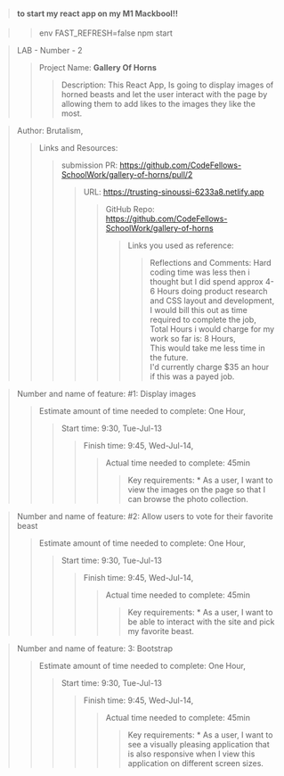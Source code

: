 >#### to start my react app on my M1 Mackbool!! 

>>env FAST_REFRESH=false npm start  

>LAB - Number - 2
>>Project Name: **Gallery Of Horns** 
>>>Description: This React App, Is going to display images of horned beasts and let the user interact with the page by allowing them to add likes to the images they like the most.

>Author: Brutalism,
>>Links and Resources:
>>>submission PR: https://github.com/CodeFellows-SchoolWork/gallery-of-horns/pull/2
>>>>URL: https://trusting-sinoussi-6233a8.netlify.app
>>>>>GitHub Repo: https://github.com/CodeFellows-SchoolWork/gallery-of-horns
>>>>>>Links you used as reference:
>>>>>>>Reflections and Comments: Hard coding time was less then i thought but I did spend approx 4-6 Hours doing product research and CSS layout and development,  
I would bill this out as time required to complete the job,  
Total Hours i would charge for my work so far is: 8 Hours,   
This would take me less time in the future.  
I'd currently charge $35 an hour if this was a payed job.   

>Number and name of feature: #1: Display images
>>Estimate amount of time needed to complete: One Hour,
>>>Start time: 9:30, Tue-Jul-13
>>>>Finish time: 9:45, Wed-Jul-14,
>>>>>Actual time needed to complete: 45min
>>>>>>Key requirements: * As a user, I want to view the images on the page so that I can browse the photo collection. 

>Number and name of feature: #2: Allow users to vote for their favorite beast
>>Estimate amount of time needed to complete: One Hour,
>>>Start time: 9:30, Tue-Jul-13
>>>>Finish time: 9:45, Wed-Jul-14,
>>>>>Actual time needed to complete: 45min
>>>>>>Key requirements: * As a user, I want to be able to interact with the site and pick my favorite beast.

>Number and name of feature: 3: Bootstrap
>>Estimate amount of time needed to complete: One Hour,
>>>Start time: 9:30, Tue-Jul-13
>>>>Finish time: 9:45, Wed-Jul-14,
>>>>>Actual time needed to complete: 45min
>>>>>>Key requirements: * As a user, I want to see a visually pleasing application that is also responsive when I view this application on different screen sizes.
